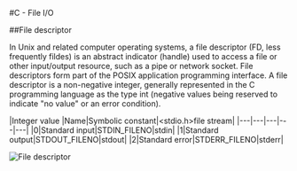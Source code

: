 #C - File I/O

##File descriptor

In Unix and related computer operating systems, a file descriptor (FD, less frequently fildes) is an abstract indicator (handle) used to access a file or other input/output resource, such as a pipe or network socket. File descriptors form part of the POSIX application programming interface. A file descriptor is a non-negative integer, generally represented in the C programming language as the type int (negative values being reserved to indicate "no value" or an error condition).

|Integer value   |Name|Symbolic constant|<stdio.h>file stream|
|---|---|---|---|---|
|0|Standard input|STDIN_FILENO|stdin|
|1|Standard output|STDOUT_FILENO|stdout|
|2|Standard error|STDERR_FILENO|stderr|

![File descriptor](https://upload.wikimedia.org/wikipedia/commons/thumb/f/f8/File_table_and_inode_table.svg/1920px-File_table_and_inode_table.svg.png)